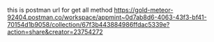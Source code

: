 this is postman url for get all method
https://gold-meteor-92404.postman.co/workspace/appmint~0d7ab8d6-4063-43f3-bf41-70154d1b9058/collection/67f3b443884986ffdac5339e?action=share&creator=23754272
